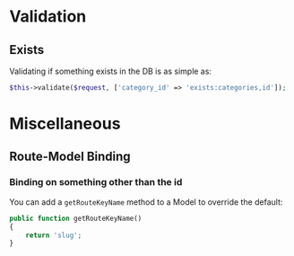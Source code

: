 # Validation

## Exists

Validating if something exists in the DB is as simple as:

```php
$this->validate($request, ['category_id' => 'exists:categories,id']);
```
# Miscellaneous

## Route-Model Binding

### Binding on something other than the id

You can add a `getRouteKeyName` method to a Model to override the default:

```php
public function getRouteKeyName()
{
    return 'slug';
}
```

